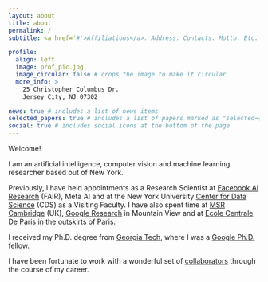 ```yaml
---
layout: about
title: about
permalink: /
subtitle: <a href='#'>Affiliations</a>. Address. Contacts. Motto. Etc.

profile:
  align: left
  image: prof_pic.jpg
  image_circular: false # crops the image to make it circular
  more_info: >
    25 Christopher Columbus Dr.
    Jersey City, NJ 07302

news: true # includes a list of news items
selected_papers: true # includes a list of papers marked as "selected={true}"
social: true # includes social icons at the bottom of the page
---
```


Welcome!

I am an artificial intelligence, computer vision and machine learning researcher based out of New York.

Previously, I have held appointments as a Research Scientist at [Facebook AI Research](https://ai.meta.com/research/) (FAIR),
Meta AI and at the New York University [Center for Data Science](https://cds.nyu.edu/) (CDS) as a Visiting Faculty. I have also spent time at 
[MSR Cambridge](https://microsoft.com/en-us/research/lab/microsoft-research-cambridge/) (UK), [Google Research](https://research.google/)
in Mountain View and at [Ecole Centrale De Paris](https://www.centralesupelec.fr/) in the outskirts of Paris.

I received my Ph.D.
degree from [Georgia Tech](https://www.ic.gatech.edu/), where I was a [Google Ph.D. fellow](https://research.google/blog/announcing-the-2018-google-phd-fellows-for-north-america-europe-and-the-middle-east/).

I have been fortunate to work with a wonderful set of
[collaborators](/ramavedantam.github.io/collaborators.md) through the course of my career.